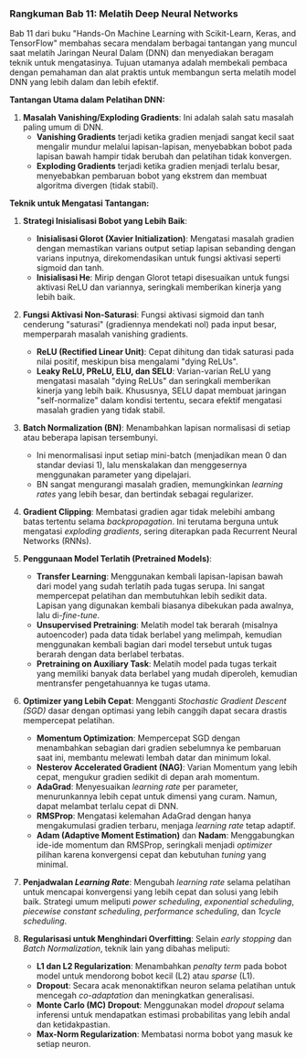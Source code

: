 ### Rangkuman Bab 11: Melatih Deep Neural Networks

Bab 11 dari buku "Hands-On Machine Learning with Scikit-Learn, Keras, and TensorFlow" membahas secara mendalam berbagai tantangan yang muncul saat melatih Jaringan Neural Dalam (DNN) dan menyediakan beragam teknik untuk mengatasinya. Tujuan utamanya adalah membekali pembaca dengan pemahaman dan alat praktis untuk membangun serta melatih model DNN yang lebih dalam dan lebih efektif.

**Tantangan Utama dalam Pelatihan DNN:**

1.  **Masalah Vanishing/Exploding Gradients**: Ini adalah salah satu masalah paling umum di DNN.
    * **Vanishing Gradients** terjadi ketika gradien menjadi sangat kecil saat mengalir mundur melalui lapisan-lapisan, menyebabkan bobot pada lapisan bawah hampir tidak berubah dan pelatihan tidak konvergen.
    * **Exploding Gradients** terjadi ketika gradien menjadi terlalu besar, menyebabkan pembaruan bobot yang ekstrem dan membuat algoritma divergen (tidak stabil).

**Teknik untuk Mengatasi Tantangan:**

1.  **Strategi Inisialisasi Bobot yang Lebih Baik**:
    * **Inisialisasi Glorot (Xavier Initialization)**: Mengatasi masalah gradien dengan memastikan varians output setiap lapisan sebanding dengan varians inputnya, direkomendasikan untuk fungsi aktivasi seperti sigmoid dan tanh.
    * **Inisialisasi He**: Mirip dengan Glorot tetapi disesuaikan untuk fungsi aktivasi ReLU dan variannya, seringkali memberikan kinerja yang lebih baik.

2.  **Fungsi Aktivasi Non-Saturasi**: Fungsi aktivasi sigmoid dan tanh cenderung "saturasi" (gradiennya mendekati nol) pada input besar, memperparah masalah vanishing gradients.
    * **ReLU (Rectified Linear Unit)**: Cepat dihitung dan tidak saturasi pada nilai positif, meskipun bisa mengalami "dying ReLUs".
    * **Leaky ReLU, PReLU, ELU, dan SELU**: Varian-varian ReLU yang mengatasi masalah "dying ReLUs" dan seringkali memberikan kinerja yang lebih baik. Khususnya, SELU dapat membuat jaringan "self-normalize" dalam kondisi tertentu, secara efektif mengatasi masalah gradien yang tidak stabil.

3.  **Batch Normalization (BN)**: Menambahkan lapisan normalisasi di setiap atau beberapa lapisan tersembunyi.
    * Ini menormalisasi input setiap mini-batch (menjadikan mean 0 dan standar deviasi 1), lalu menskalakan dan menggesernya menggunakan parameter yang dipelajari.
    * BN sangat mengurangi masalah gradien, memungkinkan *learning rates* yang lebih besar, dan bertindak sebagai regularizer.

4.  **Gradient Clipping**: Membatasi gradien agar tidak melebihi ambang batas tertentu selama *backpropagation*. Ini terutama berguna untuk mengatasi *exploding gradients*, sering diterapkan pada Recurrent Neural Networks (RNNs).

5.  **Penggunaan Model Terlatih (Pretrained Models)**:
    * **Transfer Learning**: Menggunakan kembali lapisan-lapisan bawah dari model yang sudah terlatih pada tugas serupa. Ini sangat mempercepat pelatihan dan membutuhkan lebih sedikit data. Lapisan yang digunakan kembali biasanya dibekukan pada awalnya, lalu di-*fine-tune*.
    * **Unsupervised Pretraining**: Melatih model tak berarah (misalnya autoencoder) pada data tidak berlabel yang melimpah, kemudian menggunakan kembali bagian dari model tersebut untuk tugas berarah dengan data berlabel terbatas.
    * **Pretraining on Auxiliary Task**: Melatih model pada tugas terkait yang memiliki banyak data berlabel yang mudah diperoleh, kemudian mentransfer pengetahuannya ke tugas utama.

6.  **Optimizer yang Lebih Cepat**: Mengganti *Stochastic Gradient Descent (SGD)* dasar dengan optimasi yang lebih canggih dapat secara drastis mempercepat pelatihan.
    * **Momentum Optimization**: Mempercepat SGD dengan menambahkan sebagian dari gradien sebelumnya ke pembaruan saat ini, membantu melewati lembah datar dan minimum lokal.
    * **Nesterov Accelerated Gradient (NAG)**: Varian Momentum yang lebih cepat, mengukur gradien sedikit di depan arah momentum.
    * **AdaGrad**: Menyesuaikan *learning rate* per parameter, menurunkannya lebih cepat untuk dimensi yang curam. Namun, dapat melambat terlalu cepat di DNN.
    * **RMSProp**: Mengatasi kelemahan AdaGrad dengan hanya mengakumulasi gradien terbaru, menjaga *learning rate* tetap adaptif.
    * **Adam (Adaptive Moment Estimation)** dan **Nadam**: Menggabungkan ide-ide momentum dan RMSProp, seringkali menjadi *optimizer* pilihan karena konvergensi cepat dan kebutuhan *tuning* yang minimal.

7.  **Penjadwalan *Learning Rate***: Mengubah *learning rate* selama pelatihan untuk mencapai konvergensi yang lebih cepat dan solusi yang lebih baik. Strategi umum meliputi *power scheduling*, *exponential scheduling*, *piecewise constant scheduling*, *performance scheduling*, dan *1cycle scheduling*.

8.  **Regularisasi untuk Menghindari Overfitting**: Selain *early stopping* dan *Batch Normalization*, teknik lain yang dibahas meliputi:
    * **L1 dan L2 Regularization**: Menambahkan *penalty term* pada bobot model untuk mendorong bobot kecil (L2) atau *sparse* (L1).
    * **Dropout**: Secara acak menonaktifkan neuron selama pelatihan untuk mencegah *co-adaptation* dan meningkatkan generalisasi.
    * **Monte Carlo (MC) Dropout**: Menggunakan model *dropout* selama inferensi untuk mendapatkan estimasi probabilitas yang lebih andal dan ketidakpastian.
    * **Max-Norm Regularization**: Membatasi norma bobot yang masuk ke setiap neuron.
